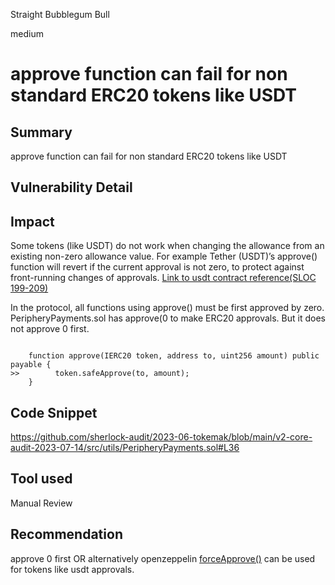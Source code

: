 Straight Bubblegum Bull

medium

# approve function can fail for non standard ERC20 tokens like USDT
## Summary
 approve function can fail for non standard ERC20 tokens like USDT

## Vulnerability Detail
## Impact
Some tokens (like USDT) do not work when changing the allowance from an existing non-zero allowance value. For example Tether (USDT)’s approve() function will revert if the current approval is not zero, to protect against front-running changes of approvals. [Link to usdt contract reference(SLOC 199-209)](https://etherscan.io/address/0xdac17f958d2ee523a2206206994597c13d831ec7#code)

In the protocol, all functions using approve() must be first approved by zero. PeripheryPayments.sol has approve(0 to make ERC20 approvals. But it does not approve 0 first.

```Solidity

    function approve(IERC20 token, address to, uint256 amount) public payable {
>>        token.safeApprove(to, amount);
    }
```

## Code Snippet
https://github.com/sherlock-audit/2023-06-tokemak/blob/main/v2-core-audit-2023-07-14/src/utils/PeripheryPayments.sol#L36

## Tool used
Manual Review

## Recommendation
approve 0 first OR alternatively openzeppelin [forceApprove()](https://github.com/OpenZeppelin/openzeppelin-contracts/blob/9e3f4d60c581010c4a3979480e07cc7752f124cc/contracts/token/ERC20/utils/SafeERC20.sol#L74-L76) can be used for tokens like usdt approvals.
